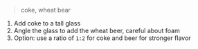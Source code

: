 >  coke, wheat bear

1. Add coke to a tall glass
2. Angle the glass to add the wheat beer, careful about foam
3. Option: use a ratio of `1:2` for coke and beer for stronger flavor